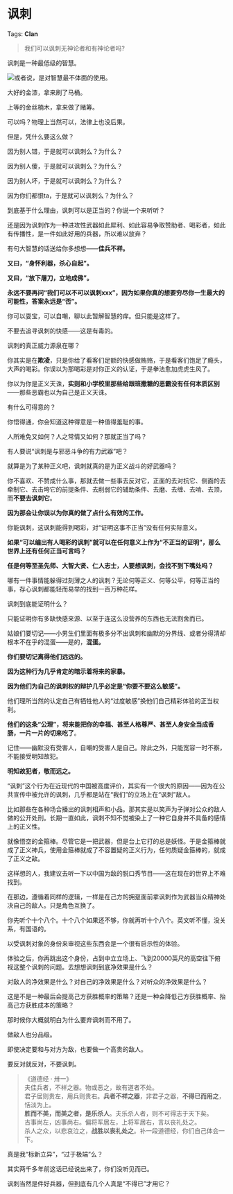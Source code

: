 # 讽刺

Tags: **Clan**

> 我们可以讽刺无神论者和有神论者吗?



讽刺是一种最低级的智慧。

![](https://pic1.zhimg.com/50/v2-4f75270bd2f56fb4524fc6b204d08fc2_720w.jpg?source=1940ef5c)或者说，是对智慧最不体面的使用。

大好的金漆，拿来刷了马桶。

上等的金丝楠木，拿来做了赌筹。

可以吗？物理上当然可以，法律上也没后果。

但是，凭什么要这么做？

因为别人错，于是就可以讽刺么？为什么？

因为别人傻，于是就可以讽刺么？为什么？

因为别人坏，于是就可以讽刺么？为什么？

因为你们都恨ta，于是就可以讽刺么？为什么？

到底基于什么理由，讽刺可以是正当的？你说一个来听听？

还是因为讽刺作为一种进攻性武器如此犀利、如此容易争取赞助者、喝彩者，如此有传播性，是一件如此好用的兵器，所以难以放弃？

有句大智慧的话送给你多想想——**佳兵不祥。**

**又曰，“身怀利器，杀心自起”。**

**又曰，“放下屠刀，立地成佛”。**

**永远不要再问“我们可以不可以讽刺xxx”，因为如果你真的想要穷尽你一生最大的可能性，答案永远是“否”。**

你可以耍宝，可以自嘲，聊以此暂解智慧的痒。但只能是这样了。

不要去追寻讽刺的快感——这是有毒的。

讽刺的真正威力源泉在哪？

你其实是在**欺凌**，只是你给了看客们足额的快感做贿赂，于是看客们饱足了瘾头，大声的喝彩。你误以为那喝彩是对你正义的认证，于是拳法愈加虎虎生风了。

你以为你是正义天诛，**实则和小学校里那些给跟班撒糖的恶霸没有任何本质区别**——那些恶霸也以为自己是正义天诛。

有什么可得意的？

你悟得通，你会知道这种得意是一种值得羞耻的事。

人所难免又如何？人之常情又如何？那就正当了吗？

有人要说“讽刺是与邪恶斗争的有力武器”吧？

就算是为了某种正义吧，讽刺就真的是为正义战斗的好武器吗？

你不喜欢、不赞成什么事，那就去做一些事去反对它，正面的去对抗它、侧面的去牵制它、去击垮它的前提条件、去削弱它的辅助条件、去磨、去缠、去啃、去顶，而**不要去讽刺它**。

**因为那会让你误以为你真的做了点什么有效的工作。**

你能讽刺，这讽刺能得到喝彩，对“证明这事不正当”没有任何实际意义。

**如果“可以编出有人喝彩的讽刺”就可以在任何意义上作为“不正当的证明”，那么世界上还有任何正当可言吗？**

**任是何等至圣先师、大智大贤、仁人志士，人要想讽刺，会找不到下嘴处吗？**

哪有一件事情能躲得过刻薄之人的讽刺？无论何等正义、何等公平，何等正当的事，存心讽刺都能轻而易举的找到一百万种花样。

讽刺到底能证明什么？

只能证明你有多缺快感来源、以至于连这么没营养的东西也无法割舍而已。

姑娘们要切记——小男生们里面有极多分不出讽刺和幽默的分界线、或者分得清却根本不在乎的混蛋——是的，**混蛋。**

**你们要切记离得他们远远的。**

**因为这种行为几乎肯定的暗示着将来的家暴。**

**因为他们为自己的讽刺权的辩护几乎必定是“你要不要这么敏感”。**

他们理所当然的认定自己有牺牲他人的“过度敏感”换他们自己精彩体验的正当权利。

**他们的这条“公理”，将来能把你的幸福、甚至人格尊严、甚至人身安全当成香肠，一片一片的切来吃了**。

记住——幽默没有受害人，自嘲的受害人是自己。除此之外，只能宽容一时不察，不能接受明知故犯。

**明知故犯者，敬而远之。**

“讽刺”这个行为在近现代的中国被高度评价，其实有一个很大的原因——因为在公共宣传中被允许的讽刺，几乎都是站在“我们”的立场上在“讽刺”敌人。

比如那些在各种场合播出的讽刺相声和小品。那其实是以笑声为子弹对公众的敌人做的公开处刑。长期一直如此，讽刺不知不觉被染上了一种它自身并不具备的感情上的正义性。

就像悟空的金箍棒。尽管它是一把武器，但是台上它打的总是妖怪。于是金箍棒就成了正义神兵，使用金箍棒就成了不容置疑的正义行为，任何质疑金箍棒的，就成了正义之敌。

这样想的人，我建议去听一下以中国为敌的脱口秀节目——这在现在的世界上不难找到。

在那边，遵循着同样的逻辑，一样是在己方的拥趸面前拿讽刺作为武器当众精神处决自己的敌人。只是角色互换了。

你先听个十个八个。十个八个如果还不够，你就再听十个八个。英文听不懂，没关系，有国语的。

以受讽刺对象的身份来审视这些东西会是一个很有启示性的体验。

体验之后，你再跳出这个身份，占到中立立场上、飞到20000英尺的高空往下俯视这整个讽刺的问题。去想想讽刺到底净效果是什么？

对敌人的净效果是什么？对自己的净效果是什么？对听众的净效果是什么？

这是不是一种最后会提高己方获胜概率的策略？还是一种会降低己方获胜概率、抬高己方获胜成本的策略？

那时候你大概就明白为什么要弃讽刺而不用了。

做敌人也分品级。

即使决定要和与对方为敌，也要做一个高贵的敌人。

要反对就反对，不要讽刺。


> 《道德经 · 卅一》  
> 夫佳兵者，不祥之器。物或恶之，故有道者不处。  
> 君子居则贵左，用兵则贵右。**兵者不祥之器**，非君子之器，**不得已而用之**，恬淡为上。  
> **胜而不美，而美之者，是乐杀人**。夫乐杀人者，则不可得志于天下矣。  
> 吉事尚左，凶事尚右。偏将军居左，上将军居右，言以丧礼处之。  
> 杀人之众，以悲哀泣之，**战胜以丧礼处之**。补一段道德经，你们自己体会一下。

真是我“标新立异”，“过于极端”么？

其实两千多年前这话已经说出来了，你们没听见而已。

讽刺当然是件好兵器，但到底有几个人真是“不得已”才用它？




